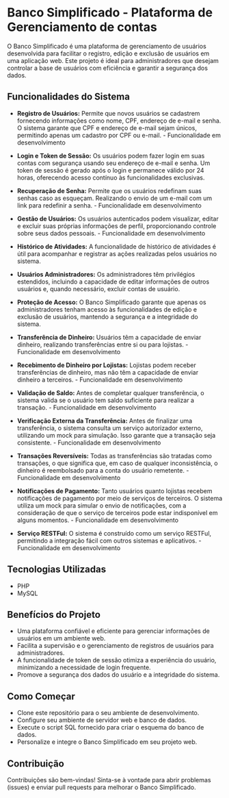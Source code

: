 # Banco Simplificado - Plataforma de Gerenciamento de contas

O Banco Simplificado é uma plataforma de gerenciamento de usuários desenvolvida para facilitar o registro, edição e exclusão de usuários em uma aplicação web. Este projeto é ideal para administradores que desejam controlar a base de usuários com eficiência e garantir a segurança dos dados.

## Funcionalidades do Sistema

- **Registro de Usuários:** Permite que novos usuários se cadastrem fornecendo informações como nome, CPF, endereço de e-mail e senha. O sistema garante que CPF e endereço de e-mail sejam únicos, permitindo apenas um cadastro por CPF ou e-mail. - Funcionalidade em desenvolvimento

- **Login e Token de Sessão:** Os usuários podem fazer login em suas contas com segurança usando seu endereço de e-mail e senha. Um token de sessão é gerado após o login e permanece válido por 24 horas, oferecendo acesso contínuo às funcionalidades exclusivas.

- **Recuperação de Senha:** Permite que os usuários redefinam suas senhas caso as esqueçam. Realizando o envio de um e-mail com um link para redefinir a senha. - Funcionalidade em desenvolvimento

- **Gestão de Usuários:** Os usuários autenticados podem visualizar, editar e excluir suas próprias informações de perfil, proporcionando controle sobre seus dados pessoais. - Funcionalidade em desenvolvimento

- **Histórico de Atividades:** A funcionalidade de histórico de atividades é útil para acompanhar e registrar as ações realizadas pelos usuários no sistema.

- **Usuários Administradores:** Os administradores têm privilégios estendidos, incluindo a capacidade de editar informações de outros usuários e, quando necessário, excluir contas de usuário.

- **Proteção de Acesso:** O Banco Simplificado garante que apenas os administradores tenham acesso às funcionalidades de edição e exclusão de usuários, mantendo a segurança e a integridade do sistema.

- **Transferência de Dinheiro:** Usuários têm a capacidade de enviar dinheiro, realizando transferências entre si ou para lojistas. - Funcionalidade em desenvolvimento

- **Recebimento de Dinheiro por Lojistas:** Lojistas podem receber transferências de dinheiro, mas não têm a capacidade de enviar dinheiro a terceiros. - Funcionalidade em desenvolvimento

- **Validação de Saldo:** Antes de completar qualquer transferência, o sistema valida se o usuário tem saldo suficiente para realizar a transação. - Funcionalidade em desenvolvimento

- **Verificação Externa da Transferência:** Antes de finalizar uma transferência, o sistema consulta um serviço autorizador externo, utilizando um mock para simulação. Isso garante que a transação seja consistente. - Funcionalidade em desenvolvimento

- **Transações Reversíveis:** Todas as transferências são tratadas como transações, o que significa que, em caso de qualquer inconsistência, o dinheiro é reembolsado para a conta do usuário remetente. - Funcionalidade em desenvolvimento

- **Notificações de Pagamento:** Tanto usuários quanto lojistas recebem notificações de pagamento por meio de serviços de terceiros. O sistema utiliza um mock para simular o envio de notificações, com a consideração de que o serviço de terceiros pode estar indisponível em alguns momentos. - Funcionalidade em desenvolvimento

- **Serviço RESTFul:** O sistema é construído como um serviço RESTFul, permitindo a integração fácil com outros sistemas e aplicativos. - Funcionalidade em desenvolvimento 

## Tecnologias Utilizadas

- PHP
- MySQL

## Benefícios do Projeto

- Uma plataforma confiável e eficiente para gerenciar informações de usuários em um ambiente web.
- Facilita a supervisão e o gerenciamento de registros de usuários para administradores.
- A funcionalidade de token de sessão otimiza a experiência do usuário, minimizando a necessidade de login frequente.
- Promove a segurança dos dados do usuário e a integridade do sistema.

## Como Começar

- Clone este repositório para o seu ambiente de desenvolvimento.
- Configure seu ambiente de servidor web e banco de dados.
- Execute o script SQL fornecido para criar o esquema do banco de dados.
- Personalize e integre o Banco Simplificado em seu projeto web.

## Contribuição

Contribuições são bem-vindas! Sinta-se à vontade para abrir problemas (issues) e enviar pull requests para melhorar o Banco Simplificado.

